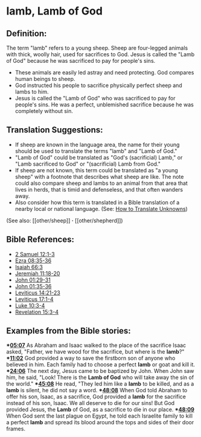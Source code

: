 # lamb, Lamb of God #

## Definition: ##

The term "lamb" refers to a young sheep. Sheep are four-legged animals with thick, woolly hair, used for sacrifices to God. Jesus is called the "Lamb of God" because he was sacrificed to pay for people's sins.

 * These animals are easily led astray and need protecting. God compares human beings to sheep.
 * God instructed his people to sacrifice physically perfect sheep and lambs to him.
 * Jesus is called the "Lamb of God" who was sacrificed to pay for people's sins. He was a perfect, unblemished sacrifice because he was completely without sin.

## Translation Suggestions: ##

* If sheep are known in the language area, the name for their young should be used to translate the terms "lamb" and "Lamb of God."
* "Lamb of God" could be translated as "God's (sacrificial) Lamb," or "Lamb sacrificed to God" or "(sacrificial) Lamb from God."
* If sheep are not known, this term could be translated as "a young sheep" with a footnote that describes what sheep are like. The note could also compare sheep and lambs to an animal from that area that lives in herds, that is timid and defenseless, and that often wanders away.
* Also consider how this term is translated in a Bible translation of a nearby local or national language. (See: [How to Translate Unknowns](en/ta-vol1/translate/man/translate-unknown))

(See also: [[other/sheep]] **·** [[other/shepherd]])

## Bible References: ##

* [2 Samuel 12:1-3](en/tn/2sa/help/12/01)
* [Ezra 08:35-36](en/tn/ezr/help/08/35)
* [Isaiah 66:3](en/tn/isa/help/66/03)
* [Jeremiah 11:18-20](en/tn/jer/help/11/18)
* [John 01:29-31](en/tn/jhn/help/01/29)
* [John 01:35-36](en/tn/jhn/help/01/35)
* [Leviticus 14:21-23](en/tn/lev/help/14/21)
* [Leviticus 17:1-4](en/tn/lev/help/17/01)
* [Luke 10:3-4](en/tn/luk/help/10/03)
* [Revelation 15:3-4](en/tn/rev/help/15/03)

## Examples from the Bible stories: ##

  __*[05:07](en/tn/obs/help/05/07)__ As Abraham and Isaac walked to the place of the sacrifice Isaac asked, "Father, we have wood for the sacrifice, but where is the __lamb__?"
  __*[11:02](en/tn/obs/help/11/02)__ God provided a way to save the firstborn son of anyone who believed in him. Each family had to choose a perfect __lamb__ or goat and kill it.
  __*[24:06](en/tn/obs/help/24/06)__ The next day, Jesus came to be baptized by John. When John saw him, he said, "Look! There is the __Lamb of God__ who will take away the sin of the world."
  __*[45:08](en/tn/obs/help/45/08)__ He read, "They led him like a __lamb__ to be killed, and as a __lamb__ is silent, he did not say a word.
  __*[48:08](en/tn/obs/help/48/08)__ When God told Abraham to offer his son, Isaac, as a sacrifice, God provided a __lamb__ for the sacrifice instead of his son, Isaac. We all deserve to die for our sins! But God provided Jesus, the __Lamb__ of God, as a sacrifice to die in our place.
  __*[48:09](en/tn/obs/help/48/09)__ When God sent the last plague on Egypt, he told each Israelite family to kill a perfect __lamb__ and spread its blood around the tops and sides of their door frames.